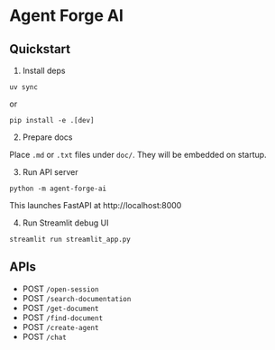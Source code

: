 Agent Forge AI
===============

Quickstart
----------

1) Install deps

```
uv sync
```

or

```
pip install -e .[dev]
```

2) Prepare docs

Place `.md` or `.txt` files under `doc/`. They will be embedded on startup.

3) Run API server

```
python -m agent-forge-ai
```

This launches FastAPI at http://localhost:8000

4) Run Streamlit debug UI

```
streamlit run streamlit_app.py
```

APIs
----
- POST `/open-session`
- POST `/search-documentation`
- POST `/get-document`
- POST `/find-document`
- POST `/create-agent`
- POST `/chat`


